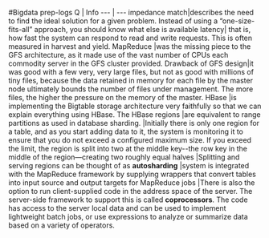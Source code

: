 #Bigdata prep-logs
Q | Info 
--- | ---
impedance match|describes the need to find the ideal solution for a given problem. Instead of using a “one-size-fits-all” approach, you should know what else is available
latency| that is, how fast the system can respond to read and write requests. This is often measured in harvest and yield.
MapReduce |was the missing piece to the GFS architecture, as it made use of the vast number of CPUs each commodity server in the GFS cluster provided. 
Drawback of GFS design|it was good with a few very, very large files, but not as good with millions of tiny files, because the data retained in memory for each file by the master node ultimately bounds the number of files under management. The more files, the higher the pressure on the memory of the master.
HBase |is implementing the Bigtable storage architecture very faithfully so that we can explain everything using HBase. 
The HBase regions |are equivalent to range partitions as used in database sharding.
 |Initially there is only one region for a table, and as you start adding data to it, the system is monitoring it to ensure that you do not exceed a configured maximum size. If you exceed the limit, the region is split into two at the middle key--the row key in the middle of the region—creating two roughly equal halves
  |Splitting and serving regions can be thought of as **autosharding**
 |system is integrated with the MapReduce framework by supplying wrappers that convert tables into input source and output targets for MapReduce jobs
  |There is also the option to run client-supplied code in the address space of the server. The server-side framework to support this is called **coprocessors**. The code has access to the server local data and can be used to implement lightweight batch jobs, or use expressions to analyze or summarize data based on a variety of operators.

